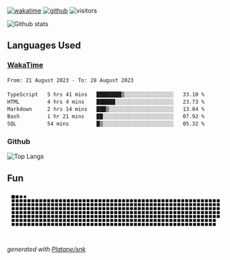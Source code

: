 [![wakatime](https://wakatime.com/badge/user/82c377cd-a54c-404c-b7df-177b313ca539.svg)](https://wakatime.com/@82c377cd-a54c-404c-b7df-177b313ca539)
[![github](https://img.shields.io/github/followers/xinthose?logo=github&style=plastic)](https://github.com/alanhamlett?tab=followers)
![visitors](https://visitor-badge.glitch.me/badge?page_id=xinthose&left_color=green&right_color=red)

![Github stats](https://github-readme-stats.vercel.app/api?username=xinthose&show_icons=true&theme=radical&count_private=true)

## Languages Used

### [WakaTime](https://wakatime.com/)
<!--START_SECTION:waka-->

```txt
From: 21 August 2023 - To: 28 August 2023

TypeScript   5 hrs 41 mins   ████████▒░░░░░░░░░░░░░░░░   33.10 %
HTML         4 hrs 4 mins    ██████░░░░░░░░░░░░░░░░░░░   23.73 %
Markdown     2 hrs 14 mins   ███▒░░░░░░░░░░░░░░░░░░░░░   13.04 %
Bash         1 hr 21 mins    ██░░░░░░░░░░░░░░░░░░░░░░░   07.92 %
SQL          54 mins         █▒░░░░░░░░░░░░░░░░░░░░░░░   05.32 %
```

<!--END_SECTION:waka-->

### Github

![Top Langs](https://github-readme-stats.vercel.app/api/top-langs/?username=xinthose)

## Fun
![github contribution grid snake animation](https://raw.githubusercontent.com/xinthose/xinthose/output/github-contribution-grid-snake.svg)

_generated with [Platane/snk](https://github.com/Platane/snk)_

